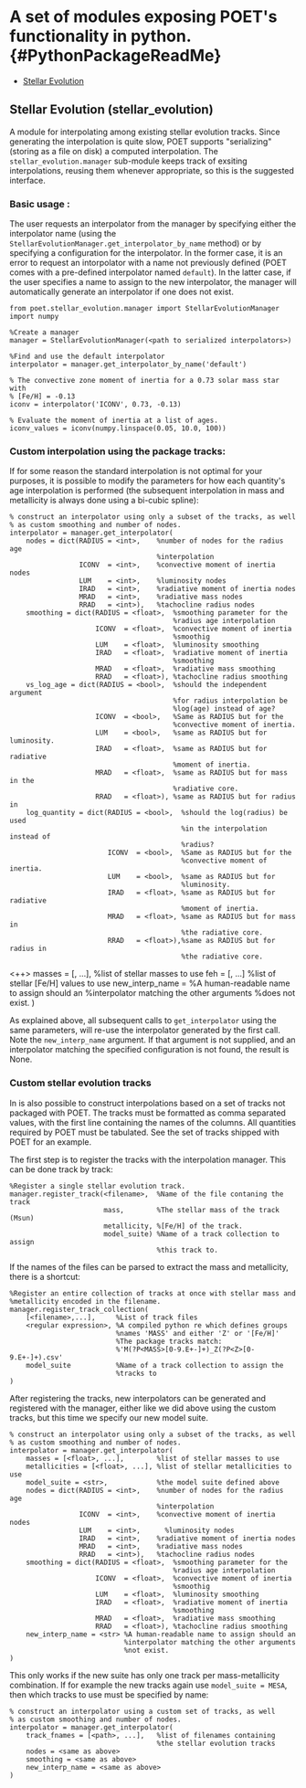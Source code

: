 A set of modules exposing POET's functionality in python. {#PythonPackageReadMe}
=========================================================
 - [Stellar Evolution](#stellar_evolution)

<h2 id = 'stellar_evolution'>Stellar Evolution (stellar_evolution)</h2>

A module for interpolating among existing stellar evolution tracks. Since
generating the interpolation is quite slow, POET supports "serializing"
(storing as a file on disk) a computed interpolation. The
`stellar_evolution.manager` sub-module keeps track of exsiting
interpolations, reusing them whenever appropriate, so this is the suggested
interface.

### Basic usage :

The user requests an interpolator from the manager by specifying either the
interpolator name (using the `StellarEvolutionManager.get_interpolator_by_name`
method) or by specifying a configuration for the interpolator. In the former
case, it is an error to request an intorpolator with a name not previously
defined (POET comes with a pre-defined interpolator named `default`). In the
latter case, if the user specifies a name to assign to the new interpolator, the
manager will automatically generate an interpolator if one does not exist.

    from poet.stellar_evolution.manager import StellarEvolutionManager
    import numpy

    %Create a manager
    manager = StellarEvolutionManager(<path to serialized interpolators>)

    %Find and use the default interpolator
    interpolator = manager.get_interpolator_by_name('default')

    % The convective zone moment of inertia for a 0.73 solar mass star with
    % [Fe/H] = -0.13
    iconv = interpolator('ICONV', 0.73, -0.13)

    % Evaluate the moment of inertia at a list of ages.
    iconv_values = iconv(numpy.linspace(0.05, 10.0, 100))

### Custom interpolation using the package tracks:

If for some reason the standard interpolation is not optimal for your
purposes, it is possible to modify the parameters for how each quantity's age
interpolation is performed (the subsequent interpolation in mass and
metallicity is always done using a bi-cubic spline):

    % construct an interpolator using only a subset of the tracks, as well
    % as custom smoothing and number of nodes.
    interpolator = manager.get_interpolator(
        nodes = dict(RADIUS = <int>,    %number of nodes for the radius age
                                        %interpolation
                     ICONV  = <int>,    %convective moment of inertia nodes
                     LUM    = <int>,    %luminosity nodes
                     IRAD   = <int>,    %radiative moment of inertia nodes
                     MRAD   = <int>,    %radiative mass nodes
                     RRAD   = <int>),   %tachocline radius nodes
        smoothing = dict(RADIUS = <float>,  %smoothing parameter for the
                                            %radius age interpolation
                         ICONV  = <float>,  %convective moment of inertia
                                            %smoothig
                         LUM    = <float>,  %luminosity smoothing
                         IRAD   = <float>,  %radiative moment of inertia
                                            %smoothing
                         MRAD   = <float>,  %radiative mass smoothing
                         RRAD   = <float>), %tachocline radius smoothing
        vs_log_age = dict(RADIUS = <bool>,  %should the independent argument
                                            %for radius interpolation be
                                            %log(age) instead of age?
                         ICONV  = <bool>,   %Same as RADIUS but for the
                                            %convective moment of inertia.
                         LUM    = <bool>,   %same as RADIUS but for luminosity.
                         IRAD   = <float>,  %same as RADIUS but for radiative
                                            %moment of inertia.
                         MRAD   = <float>,  %same as RADIUS but for mass in the
                                            %radiative core.
                         RRAD   = <float>), %same as RADIUS but for radius in
        log_quantity = dict(RADIUS = <bool>,  %should the log(radius) be used
                                              %in the interpolation instead of
                                              %radius?
                            ICONV  = <bool>,  %Same as RADIUS but for the
                                              %convective moment of inertia.
                            LUM    = <bool>,  %same as RADIUS but for
                                              %luminosity.
                            IRAD   = <float>, %same as RADIUS but for radiative
                                              %moment of inertia.
                            MRAD   = <float>, %same as RADIUS but for mass in
                                              %the radiative core.
                            RRAD   = <float>),%same as RADIUS but for radius in
                                              %the radiative core.
<++>
        masses = [<float>, ...],        %list of stellar masses to use
        feh = [<float>, ...]            %list of stellar [Fe/H] values to use
        new_interp_name = <str> %A human-readable name to assign should an
                                %interpolator matching the other arguments
                                %does not exist.
    )

As explained above, all subsequent calls to `get_interpolator` using the same
parameters, will re-use the interpolator generated by the first call. Note
the `new_interp_name` argument. If that argument is not supplied, and an
interpolator matching the specified configuration is not found, the result is
None.

### Custom stellar evolution tracks

In is also possible to construct interpolations based on a set of tracks not
packaged with POET. The tracks must be formatted as comma separated values,
with the first line containing the names of the columns.  All quantities
required by POET must be tabulated. See the set of tracks shipped with POET
for an example. 

The first step is to register the tracks with the interpolation manager. This
can be done track by track:
    
    %Register a single stellar evolution track.
    manager.register_track(<filename>,  %Name of the file contaning the track
                           mass,        %The stellar mass of the track (Msun)
                           metallicity, %[Fe/H] of the track.
                           model_suite) %Name of a track collection to assign
                                        %this track to.

If the names of the files can be parsed to extract the mass and metallicity,
there is a shortcut:

    %Register an entire collection of tracks at once with stellar mass and
    %metallicity encoded in the filename.
    manager.register_track_collection(
        [<filename>,...],     %List of track files
        <regular expression>, %A compiled python re which defines groups
                              %names 'MASS' and either 'Z' or '[Fe/H]'
                              %The package tracks match:
                              %'M(?P<MASS>[0-9.E+-]+)_Z(?P<Z>[0-9.E+-]+).csv'
        model_suite           %Name of a track collection to assign the
                              %tracks to
    )

After registering the tracks, new interpolators can be generated and
registered with the manager, either like we did above using the custom
tracks, but this time we specify our new model suite.

    % construct an interpolator using only a subset of the tracks, as well
    % as custom smoothing and number of nodes.
    interpolator = manager.get_interpolator(
        masses = [<float>, ...],        %list of stellar masses to use
        metallicities = [<float>, ...], %list of stellar metallicities to use
        model_suite = <str>,            %the model suite defined above
        nodes = dict(RADIUS = <int>,    %number of nodes for the radius age
                                        %interpolation
                     ICONV  = <int>,    %convective moment of inertia nodes
                     LUM    = <int>,      %luminosity nodes
                     IRAD   = <int>,    %radiative moment of inertia nodes
                     MRAD   = <int>,    %radiative mass nodes
                     RRAD   = <int>),   %tachocline radius nodes
        smoothing = dict(RADIUS = <float>,  %smoothing parameter for the
                                            %radius age interpolation
                         ICONV  = <float>,  %convective moment of inertia
                                            %smoothig
                         LUM    = <float>,  %luminosity smoothing
                         IRAD   = <float>,  %radiative moment of inertia
                                            %smoothing
                         MRAD   = <float>,  %radiative mass smoothing
                         RRAD   = <float>), %tachocline radius smoothing
        new_interp_name = <str> %A human-readable name to assign should an
                                %interpolator matching the other arguments
                                %not exist.
    )

This only works if the new suite has only one track per mass-metallicity
combination. If for example the new tracks again use `model_suite = MESA`,
then which tracks to use must be specified by name:

    % construct an interpolator using a custom set of tracks, as well
    % as custom smoothing and number of nodes.
    interpolator = manager.get_interpolator(
        track_fnames = [<path>, ...],   %list of filenames containing
                                        %the stellar evolution tracks
        nodes = <same as above>         
        smoothing = <same as above>
        new_interp_name = <same as above>
    )
